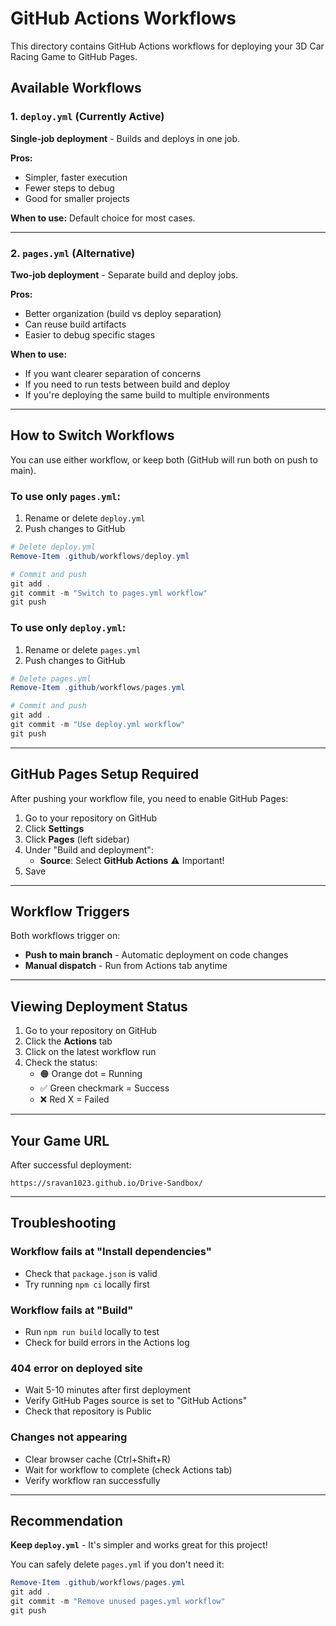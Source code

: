 # GitHub Actions Workflows

This directory contains GitHub Actions workflows for deploying your 3D Car Racing Game to GitHub Pages.

## Available Workflows

### 1. `deploy.yml` (Currently Active)
**Single-job deployment** - Builds and deploys in one job.

**Pros:**
- Simpler, faster execution
- Fewer steps to debug
- Good for smaller projects

**When to use:** Default choice for most cases.

---

### 2. `pages.yml` (Alternative)
**Two-job deployment** - Separate build and deploy jobs.

**Pros:**
- Better organization (build vs deploy separation)
- Can reuse build artifacts
- Easier to debug specific stages

**When to use:** 
- If you want clearer separation of concerns
- If you need to run tests between build and deploy
- If you're deploying the same build to multiple environments

---

## How to Switch Workflows

You can use either workflow, or keep both (GitHub will run both on push to main).

### To use only `pages.yml`:
1. Rename or delete `deploy.yml`
2. Push changes to GitHub

```powershell
# Delete deploy.yml
Remove-Item .github/workflows/deploy.yml

# Commit and push
git add .
git commit -m "Switch to pages.yml workflow"
git push
```

### To use only `deploy.yml`:
1. Rename or delete `pages.yml`
2. Push changes to GitHub

```powershell
# Delete pages.yml
Remove-Item .github/workflows/pages.yml

# Commit and push
git add .
git commit -m "Use deploy.yml workflow"
git push
```

---

## GitHub Pages Setup Required

After pushing your workflow file, you need to enable GitHub Pages:

1. Go to your repository on GitHub
2. Click **Settings**
3. Click **Pages** (left sidebar)
4. Under "Build and deployment":
   - **Source**: Select **GitHub Actions** ⚠️ Important!
5. Save

---

## Workflow Triggers

Both workflows trigger on:
- **Push to main branch** - Automatic deployment on code changes
- **Manual dispatch** - Run from Actions tab anytime

---

## Viewing Deployment Status

1. Go to your repository on GitHub
2. Click the **Actions** tab
3. Click on the latest workflow run
4. Check the status:
   - 🟠 Orange dot = Running
   - ✅ Green checkmark = Success
   - ❌ Red X = Failed

---

## Your Game URL

After successful deployment:
```
https://sravan1023.github.io/Drive-Sandbox/
```

---

## Troubleshooting

### Workflow fails at "Install dependencies"
- Check that `package.json` is valid
- Try running `npm ci` locally first

### Workflow fails at "Build"
- Run `npm run build` locally to test
- Check for build errors in the Actions log

### 404 error on deployed site
- Wait 5-10 minutes after first deployment
- Verify GitHub Pages source is set to "GitHub Actions"
- Check that repository is Public

### Changes not appearing
- Clear browser cache (Ctrl+Shift+R)
- Wait for workflow to complete (check Actions tab)
- Verify workflow ran successfully

---

## Recommendation

**Keep `deploy.yml`** - It's simpler and works great for this project!

You can safely delete `pages.yml` if you don't need it:
```powershell
Remove-Item .github/workflows/pages.yml
git add .
git commit -m "Remove unused pages.yml workflow"
git push
```
